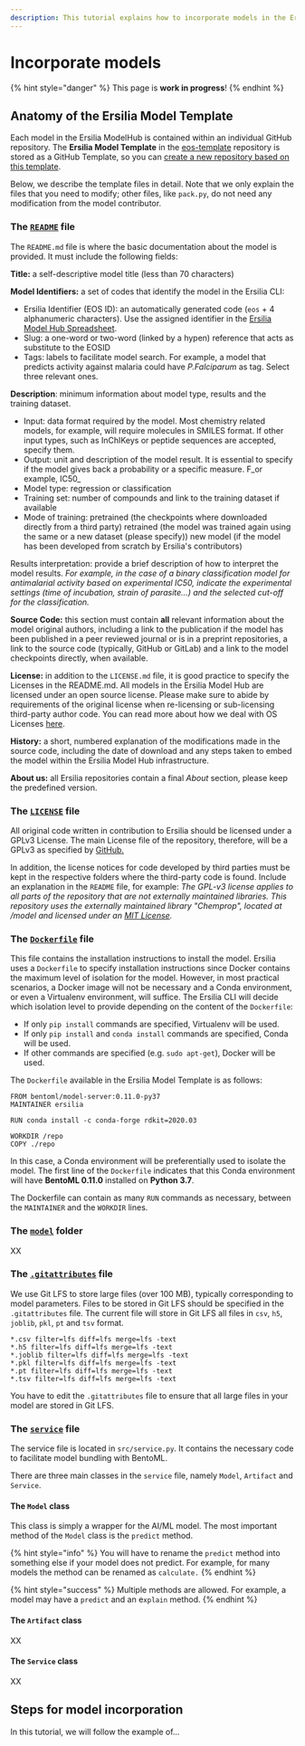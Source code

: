 ```yaml
---
description: This tutorial explains how to incorporate models in the Ersilia Model Hub
---
```


# Incorporate models

{% hint style="danger" %}
This page is **work in progress**!
{% endhint %}

## Anatomy of the Ersilia Model Template

Each model in the Ersilia ModelHub is contained within an individual GitHub repository. The **Ersilia Model Template** in the [eos-template](https://github.com/ersilia-os/eos-template) repository is stored as a GitHub Template, so you can [create a new repository based on this template](https://docs.github.com/en/repositories/creating-and-managing-repositories/creating-a-repository-from-a-template).

Below, we describe the template files in detail. Note that we only explain the files that you need to modify; other files, like `pack.py`, do not need any modification from the model contributor.

### The [`README`](https://github.com/ersilia-os/eos-template/blob/main/README.md) file

The `README.md` file is where the basic documentation about the model is provided. It must include the following fields:

**Title:** a self-descriptive model title (less than 70 characters)

**Model Identifiers:** a set of codes that identify the model in the Ersilia CLI:

* Ersilia Identifier (EOS ID): an automatically generated code (`eos` +  4 alphanumeric characters). Use the assigned identifier in the [Ersilia Model Hub Spreadsheet](https://docs.google.com/spreadsheets/d/1TQdei8kkF6zMGyDn0km0qmjZb6p-PM9gsBnSWg3637s/edit?usp=sharing).
* Slug: a one-word or two-word (linked by a hypen) reference that acts as substitute to the EOSID
* Tags: labels to facilitate model search. For example, a model that predicts activity against malaria could have _P.Falciparum_ as tag. Select three relevant ones.

**Description**: minimum information about model type, results and the training dataset.

* Input: data format required by the model. Most chemistry related models, for example, will require molecules in SMILES format. If other input types, such as InChIKeys or peptide sequences are accepted, specify them.
* Output: unit and description of the model result. It is essential to specify if the model gives back a probability or a specific measure. F_or example, IC50_
* Model type: regression or classification
* Training set: number of compounds and link to the training dataset if available
* Mode of training: pretrained (the checkpoints where downloaded directly from a third party) retrained (the model was trained again using the same or a new dataset (please specify)) new model (if the model has been developed from scratch by Ersilia's contributors)

Results interpretation: provide a brief description of how to interpret the model results. _For example, in the case of a binary classification model for antimalarial activity based on experimental IC50, indicate the experimental settings (time of incubation, strain of parasite...) and the selected cut-off for the classification._

**Source Code:** this section must contain **all** relevant information about the model original authors, including a link to the publication if the model has been published in a peer reviewed journal or is in a preprint repositories, a link to the source code (typically, GitHub or GitLab) and a link to the model checkpoints directly, when available.

**License:** in addition to the `LICENSE.md` file, it is good practice to specify the Licenses in the README.md. All models in the Ersilia Model Hub are licensed under an open source license. Please make sure to abide by requirements of the original license when re-licensing or sub-licensing third-party author code. You can read more about how we deal with OS Licenses [here](https://ersilia.gitbook.io/ersilia-book/contributors/open-source-licences).

**History:** a short, numbered explanation of the modifications made in the source code, including the date of download and any steps taken to embed the model within the Ersilia Model Hub infrastructure.&#x20;

**About us:** all Ersilia repositories contain a final _About_ section, please keep the predefined version.

### The [`LICENSE`](https://github.com/ersilia-os/eos-template/blob/main/LICENSE) file

All original code written in contribution to Ersilia should be licensed under a GPLv3 License. The main License file of the repository, therefore, will be a GPLv3 as specified by [GitHub.](https://docs.github.com/en/communities/setting-up-your-project-for-healthy-contributions/adding-a-license-to-a-repository)

In addition, the license notices for code developed by third parties must be kept in the respective folders where the third-party code is found. Include an explanation in the `README` file, for example:  _The GPL-v3 license applies to all parts of the repository that are not externally maintained libraries. This repository uses the externally maintained library "Chemprop", located at /model and licensed under an_ [_MIT License_](https://github.com/ersilia-os/eos4e40/blob/main/model/LICENSE.md)_._

### The [`Dockerfile`](https://github.com/ersilia-os/eos-template/blob/main/Dockerfile) file

This file contains the installation instructions to install the model. Ersilia uses a `Dockerfile` to specify installation instructions since Docker contains the maximum level of isolation for the model. However, in most practical scenarios, a Docker image will not be necessary and a Conda environment, or even a Virtualenv environment, will suffice. The Ersilia CLI will decide which isolation level to provide depending on the content of the `Dockerfile`:

* If only `pip install` commands are specified, Virtualenv will be used.
* If only `pip install` and `conda install` commands are specified, Conda will be used.
* If other commands are specified (e.g. `sudo apt-get`), Docker will be used.

The `Dockerfile` available in the Ersilia Model Template is as follows:

```docker
FROM bentoml/model-server:0.11.0-py37
MAINTAINER ersilia

RUN conda install -c conda-forge rdkit=2020.03

WORKDIR /repo
COPY ./repo
```

In this case, a Conda environment will be preferentially used to isolate the model. The first line of the `Dockerfile` indicates that this Conda environment will have **BentoML 0.11.0** installed on **Python 3.7**.

The Dockerfile can contain as many `RUN` commands as necessary, between the `MAINTAINER` and the `WORKDIR` lines.

### The [`model`](https://github.com/ersilia-os/eos-template/tree/main/model) folder

XX

### The [`.gitattributes`](https://github.com/ersilia-os/eos-template/blob/main/.gitattributes) file

We use Git LFS to store large files (over 100 MB), typically corresponding to model parameters. Files to be stored in Git LFS should be specified in the `.gitattributes` file. The current file will store in Git LFS all files in `csv`, `h5`, `joblib`, `pkl`, `pt` and `tsv` format.

```
*.csv filter=lfs diff=lfs merge=lfs -text
*.h5 filter=lfs diff=lfs merge=lfs -text
*.joblib filter=lfs diff=lfs merge=lfs -text
*.pkl filter=lfs diff=lfs merge=lfs -text
*.pt filter=lfs diff=lfs merge=lfs -text
*.tsv filter=lfs diff=lfs merge=lfs -text
```

You have to edit the `.gitattributes` file to ensure that all large files in your model are stored in Git LFS.

### The [`service`](https://github.com/ersilia-os/eos-template/blob/main/src/service.py) file

The service file is located in `src/service.py`. It contains the necessary code to facilitate model bundling with BentoML.

There are three main classes in the `service` file, namely `Model`, `Artifact` and `Service`.

#### The `Model` class

This class is simply a wrapper for the AI/ML model. The most important method of the `Model` class is the `predict` method.

{% hint style="info" %}
You will have to rename the `predict` method into something else if your model does not predict. For example, for many models the method can be renamed as `calculate.`&#x20;
{% endhint %}

{% hint style="success" %}
Multiple methods are allowed. For example, a model may have a `predict` and an e`xplain` method.
{% endhint %}

#### The `Artifact` class

XX

#### The `Service` class

XX

## Steps for model incorporation

In this tutorial, we will follow the example of...



